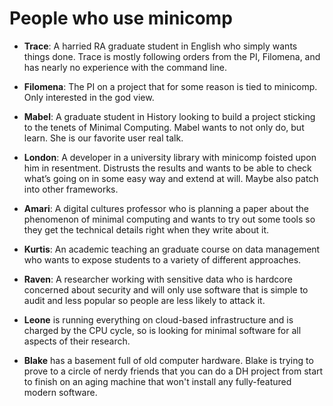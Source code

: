 # People who use minicomp

* **Trace**: A harried RA graduate student in English who simply wants things
  done. Trace is mostly following orders from the PI, Filomena, and has nearly
no experience with the command line.

* **Filomena**: The PI on a project that for some reason is tied to minicomp.
  Only interested in the god view.

* **Mabel**: A graduate student in History looking to build a project sticking
  to the tenets of Minimal Computing. Mabel wants to not only do, but learn.
She is our favorite user real talk.

* **London**: A developer in a university library with minicomp foisted upon
  him in resentment. Distrusts the results and wants to be able to check
what’s going on in some easy way and extend at will. Maybe also patch into
other frameworks.

* **Amari**: A digital cultures professor who is planning a paper about the phenomenon of minimal computing and wants to try out some tools so they get the technical details right when they write about it.

* **Kurtis**: An academic teaching an graduate course on data management who wants to expose students to a variety of different approaches. 

* **Raven**: A researcher working with sensitive data who is hardcore concerned about security and will only use software that is simple to audit and less popular so people are less likely to attack it.

* **Leone** is running everything on cloud-based infrastructure and is charged by the CPU cycle, so is looking for minimal software for all aspects of their research.

* **Blake** has a basement full of old computer hardware. Blake is trying to prove to a circle of nerdy friends that you can do a DH project from start to finish on an aging machine that won't install any fully-featured modern software.